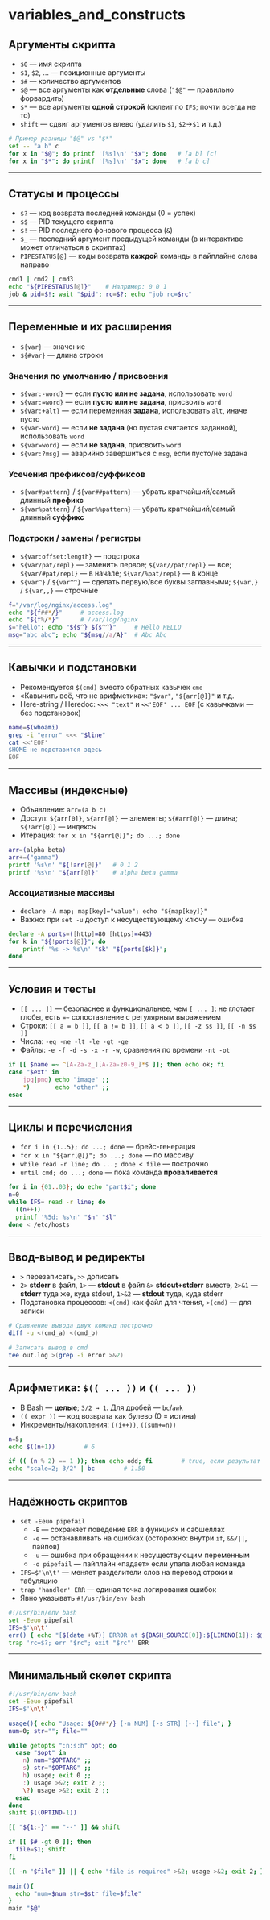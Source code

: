 # variables_and_constructs

## Аргументы скрипта

- `$0` — имя скрипта
- `$1`, `$2`, … — позиционные аргументы
- `$#` — количество аргументов
- `$@` — все аргументы как **отдельные** слова (`"$@"` — правильно форвардить)
- `$*` — все аргументы **одной строкой** (склеит по `IFS`; почти всегда не то)
- `shift` — сдвиг аргументов влево (удалить `$1`, `$2`→`$1` и т.д.)

```bash
# Пример разницы "$@" vs "$*"
set -- "a b" c
for x in "$@"; do printf '[%s]\n' "$x"; done   # [a b] [c]
for x in "$*"; do printf '[%s]\n' "$x"; done   # [a b c]
```

---

## Статусы и процессы

- `$?` — код возврата последней команды (0 = успех)
- `$$` — PID текущего скрипта
- `$!` — PID последнего фонового процесса (`&`)
- `$_` — последний аргумент предыдущей команды (в интерактиве может отличаться в скриптах)
- `PIPESTATUS[@]` — коды возврата **каждой** команды в пайплайне слева направо

```bash
cmd1 | cmd2 | cmd3
echo "${PIPESTATUS[@]}"    # Например: 0 0 1
job & pid=$!; wait "$pid"; rc=$?; echo "job rc=$rc"
```

---

## Переменные и их расширения

- `${var}` — значение
- `${#var}` — длина строки

### Значения по умолчанию / присвоения

- `${var:-word}` — если **пусто или не задана**, использовать `word`
- `${var:=word}` — если **пусто или не задана**, присвоить `word`
- `${var:+alt}` — если переменная **задана**, использовать `alt`, иначе пусто
- `${var-word}` — если **не задана** (но пустая считается заданной), использовать `word`
- `${var=word}` — если **не задана**, присвоить `word`
- `${var:?msg}` — аварийно завершиться с `msg`, если пусто/не задана

### Усечения префиксов/суффиксов

- `${var#pattern}` / `${var##pattern}` — убрать кратчайший/самый длинный **префикс**
- `${var%pattern}` / `${var%%pattern}` — убрать кратчайший/самый длинный **суффикс**

### Подстроки / замены / регистры

- `${var:offset:length}` — подстрока
- `${var/pat/repl}` — заменить первое; `${var//pat/repl}` — все; `${var/#pat/repl}` — в начале; `${var/%pat/repl}` — в конце
- `${var^}` / `${var^^}` — сделать первую/все буквы заглавными; `${var,}` / `${var,,}` — строчные

```bash
f="/var/log/nginx/access.log"
echo "${f##*/}"     # access.log
echo "${f%/*}"      # /var/log/nginx
s="hello"; echo "${s^} ${s^^}"     # Hello HELLO
msg="abc abc"; echo "${msg//a/A}"  # Abc Abc
```

---

## Кавычки и подстановки

- Рекомендуется `$(cmd)` вместо обратных кавычек ``cmd``
- «Кавычить всё, что не арифметика»: `"$var"`, `"${arr[@]}"` и т.д.
- Here-string / Heredoc: `<<< "text"` и `<<'EOF' ... EOF` (с кавычками — без подстановок)

```bash
name=$(whoami)
grep -i "error" <<< "$line"
cat <<'EOF'
$HOME не подставится здесь
EOF
```

---

## Массивы (индексные)

- Объявление: `arr=(a b c)`
- Доступ: `${arr[0]}`, `${arr[@]}` — элементы; `${#arr[@]}` — длина; `${!arr[@]}` — индексы
- Итерация: `for x in "${arr[@]}"; do ...; done`

```bash
arr=(alpha beta)
arr+=("gamma")
printf '%s\n' "${!arr[@]}"   # 0 1 2
printf '%s\n' "${arr[@]}"    # alpha beta gamma
```

### Ассоциативные массивы

- `declare -A map; map[key]="value"; echo "${map[key]}"`
- Важно: при `set -u` доступ к несуществующему ключу — ошибка

```bash
declare -A ports=([http]=80 [https]=443)
for k in "${!ports[@]}"; do
	printf '%s -> %s\n' "$k" "${ports[$k]}"; 
done
```

---

## Условия и тесты

- `[[ ... ]]` — безопаснее и функциональнее, чем `[ ... ]`: не глотает глобы, есть `=~`  сопоставление с регулярным выражением
- Строки: `[[ a = b ]]`, `[[ a != b ]]`, `[[ a < b ]]`, `[[ -z $s ]]`, `[[ -n $s ]]`
- Числа: `-eq -ne -lt -le -gt -ge`
- Файлы: `-e -f -d -s -x -r -w`, сравнения по времени `-nt -ot`

```bash
if [[ $name =~ ^[A-Za-z_][A-Za-z0-9_]*$ ]]; then echo ok; fi
case "$ext" in
	jpg|png) echo "image" ;;
	*)       echo "other" ;;
esac
```

---

## Циклы и перечисления

- `for i in {1..5}; do ...; done` — брейс-генерация
- `for x in "${arr[@]}"; do ...; done` — по массиву
- `while read -r line; do ...; done < file` — построчно
- `until cmd; do ...; done` — пока команда **проваливается**

```bash
for i in {01..03}; do echo "part$i"; done
n=0
while IFS= read -r line; do
  ((n++))
  printf '%5d: %s\n' "$n" "$l"
done < /etc/hosts
```

---

## Ввод-вывод и редиректы

- `>` перезаписать, `>>` дописать
- `2>` **stderr** в файл, `1>` — **stdout** в файл `&>` **stdout+stderr** вместе, `2>&1` — **stderr** туда же, куда stdout, `1>&2` — **stdout** туда, куда stderr
- Подстановка процессов: `<(cmd)` как файл для чтения, `>(cmd)` — для записи

```bash
# Сравнение вывода двух команд построчно
diff -u <(cmd_a) <(cmd_b)

# Записать вывод в cmd
tee out.log >(grep -i error >&2)
```

---

## Арифметика: `$(( ... ))` и `(( ... ))`

- В Bash — **целые**; `3/2 → 1`. Для дробей — `bc`/`awk`
- `(( expr ))` — код возврата как булево (0 = истина)
- Инкременты/накопления: `((i++))`, `((sum+=n))`

```bash
n=5;
echo $((n+1))        # 6

if (( (n % 2) == 1 )); then echo odd; fi        # true, если результат ≠ 0
echo "scale=2; 3/2" | bc        # 1.50
```

---

## Надёжность скриптов

- `set -Eeuo pipefail`
    - `-E` — сохраняет поведение `ERR` в функциях и сабшеллах
    - `-e` — останавливать на ошибках (осторожно: внутри `if`, `&&/||`, пайпов)
    - `-u` — ошибка при обращении к несуществующим переменным
    - `-o pipefail` — пайплайн «падает» если упала любая команда
- `IFS=$'\n\t'` — меняет разделители слов на перевод строки и табуляцию
- `trap 'handler' ERR` — единая точка логирования ошибок
- Явно указывать `#!/usr/bin/env bash`

```bash
#!/usr/bin/env bash
set -Eeuo pipefail
IFS=$'\n\t'
err() { echo "[$(date +%T)] ERROR at ${BASH_SOURCE[0]}:${LINENO[1]}: $@" >&2; }
trap 'rc=$?; err "$rc"; exit "$rc"' ERR
```

---

## Минимальный скелет скрипта

```bash
#!/usr/bin/env bash
set -Eeuo pipefail
IFS=$'\n\t'

usage(){ echo "Usage: ${0##*/} [-n NUM] [-s STR] [--] file"; }
num=0; str=""; file=""

while getopts ":n:s:h" opt; do
  case "$opt" in
    n) num="$OPTARG" ;;
    s) str="$OPTARG" ;;
    h) usage; exit 0 ;;
    :) usage >&2; exit 2 ;;
    \?) usage >&2; exit 2 ;;
  esac
done
shift $((OPTIND-1))

[[ "${1:-}" == "--" ]] && shift

if [[ $# -gt 0 ]]; then
  file=$1; shift
fi

[[ -n "$file" ]] || { echo "file is required" >&2; usage >&2; exit 2; }

main(){
  echo "num=$num str=$str file=$file"
}
main "$@"
```